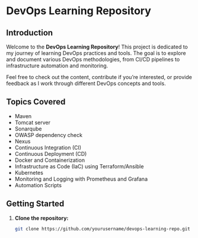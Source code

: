 # DevOps Learning Repository

## Introduction

Welcome to the **DevOps Learning Repository**! This project is dedicated to my journey of learning DevOps practices and tools. The goal is to explore and document various DevOps methodologies, from CI/CD pipelines to infrastructure automation and monitoring.

Feel free to check out the content, contribute if you’re interested, or provide feedback as I work through different DevOps concepts and tools.

## Topics Covered
- Maven
- Tomcat server
- Sonarqube
- OWASP dependency check
- Nexus
- Continuous Integration (CI)
- Continuous Deployment (CD)
- Docker and Containerization
- Infrastructure as Code (IaC) using Terraform/Ansible
- Kubernetes
- Monitoring and Logging with Prometheus and Grafana
- Automation Scripts

## Getting Started

1. **Clone the repository:**

   ```bash
   git clone https://github.com/yourusername/devops-learning-repo.git




